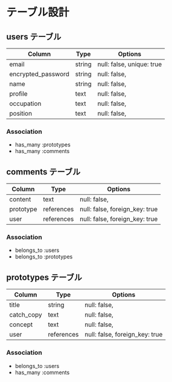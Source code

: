 # テーブル設計

## users テーブル
| Column             | Type       | Options                        |
| ------------------ | ---------- | ------------------------------ |
| email              | string     | null: false, unique: true      |
| encrypted_password | string     | null: false,                   |
| name               | string     | null: false,                   |
| profile            | text       | null: false,                   |
| occupation         | text       | null: false,                   |
| position           | text       | null: false,                   |

### Association
- has_many :prototypes
- has_many :comments


## comments テーブル
| Column             | Type       | Options                        |
| ------------------ | ---------- | ------------------------------ |
| content            | text       | null: false,                   |
| prototype          | references | null: false, foreign_key: true |
| user               | references | null: false, foreign_key: true |

### Association
- belongs_to :users
- belongs_to :prototypes


## prototypes テーブル
| Column             | Type       | Options                        |
| ------------------ | ---------- | ------------------------------ |
| title              | string     | null: false,                   |
| catch_copy         | text       | null: false,                   |
| concept            | text       | null: false,                   |
| user               | references | null: false, foreign_key: true |

### Association
- belongs_to :users
- has_many :comments
